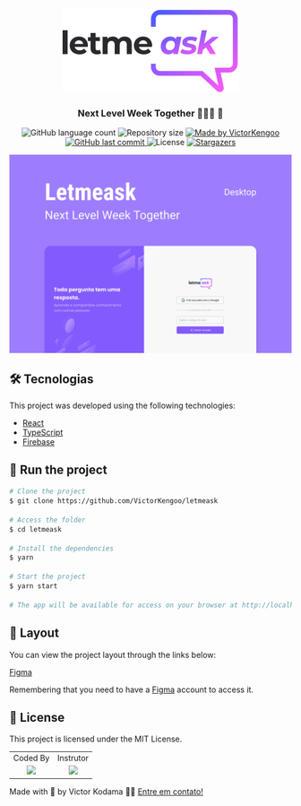 <p align="center">
   <img src=".github/logo.svg" alt="Logo" />
</p>
<h3 align="center">
   Next Level Week Together 👨🏻‍🚀 🚀
</h3>

<p align="center">
  <img alt="GitHub language count" src="https://img.shields.io/github/languages/count/victorkengoo/letmeask?color=525dcb">

  <img alt="Repository size" src="https://img.shields.io/github/repo-size/victorkengoo/letmeask?color=525dcb">

  	
  <a href="https://www.linkedin.com/in/victor-kodama/">
    <img alt="Made by VictorKengoo" src="https://img.shields.io/badge/made%20by-Victor Kodama-%2304D361?color=525dcb">
  </a>
	
  
  <a href="https://github.com/victorkengoo/letmeask/commits/master">
    <img alt="GitHub last commit" src="https://img.shields.io/github/last-commit/VictorKengoo/letmeask?color=525dcb">
  </a>

  <img alt="License" src="https://img.shields.io/badge/license-MIT-brightgreen?color=525dcb">
   
   <a href="https://github.com/victorkengoo/letmeask/stargazers">
    <img alt="Stargazers" src="https://img.shields.io/github/stars/victorkengoo/letmeask?color=525dcb">
  </a>
   
</p>

<img alt="Capa" src=".github/Capa.png">


## 🛠 Tecnologias

This project was developed using the following technologies:

- [React][reactjs]
- [TypeScript][typescript]
- [Firebase][firebase]


## 🚀 Run the project

```bash
# Clone the project
$ git clone https://github.com/VictorKengoo/letmeask

# Access the folder
$ cd letmeask

# Install the dependencies
$ yarn

# Start the project
$ yarn start

# The app will be available for access on your browser at http://localhost:3000
```

## 🔖 Layout 

You can view the project layout through the links below:

[Figma][prototipo]

Remembering that you need to have a [Figma][figma] account to access it.


## 📝 License
This project is licensed under the MIT License.

<div align="center">

<table>
  <tr align="center">
    <td>Coded By</td><td>Instrutor</td>
  </tr>
  <tr align="center">
    <td>
      <a href="https://github.com/VictorKengoo">
        <img src="https://avatars2.githubusercontent.com/u/55894232?s=460&u=988d76189e00f291454c792d105a7147b0b23ee7&v=4" width 
        ="100" />
      </a>
    </td>
    <td>
      <a href="https://github.com/diego3g">
        <img src="https://avatars2.githubusercontent.com/u/2254731?v=4" width 
        ="100" />
      </a>
    </td>
  </tr>
</table>

</div>

Made with 💜 by Victor Kodama 👋🏽 [Entre em contato!](https://www.linkedin.com/in/victor-kodama/)

[typescript]: https://www.typescriptlang.org/
[reactjs]: https://reactjs.org
[firebase]: https://firebase.google.com/
[prototipo]: https://www.figma.com/file/wNgEV5v2vX00TKi4NzyGD4/Letmeask-Copy?fuid=767115048822343972
[figma]: https://figma.com
